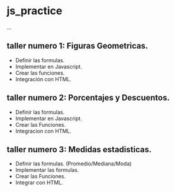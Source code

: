 # js_practice


...

## taller numero 1: Figuras Geometricas.

- Definir las formulas.
- Implementar en Javascript.
- Crear las funciones.
- Integración con HTML.

## taller numero 2: Porcentajes y Descuentos.

- Definir las formulas.
- Implementar en Javascript.
- Crear las Funciones.
- Integracion con HTML.

## taller numero 3: Medidas estadisticas.

- Definir las formulas. (Promedio/Mediana/Moda)
- Implementar las formulas.
- Crear las Funciones.
- Integrar con HTML.